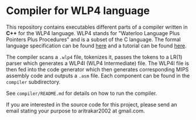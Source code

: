 # Compiler for WLP4 language

This repository contains executables different parts of a compiler written in **C++** for the WLP4 language. WLP4 stands for "Waterloo Language Plus Pointers Plus Procedures" and is a subset of the C language. The formal language specification can be found [here](https://student.cs.uwaterloo.ca/~cs241/wlp4/WLP4.html) and a tutorial can be found [here](https://student.cs.uwaterloo.ca/~cs241/wlp4/WLP4tutorial.html).

The compiler scans a `.wlp4` file, tokenizes it, passes the tokens to a LR(1) parser which generates a WLP4I (WLP4 Intermediate) file. The WLP4I file is then fed into the code generator which then generates corresponding MIPS assembly code and outputs a `.asm` file. Each component can be found in the `compiler` subdirectory.

See `compiler/README.md` for details on how to run the compiler.

If you are interested in the source code for this project, please send an email stating your purpose to aritrakar2002 at gmail.com.
